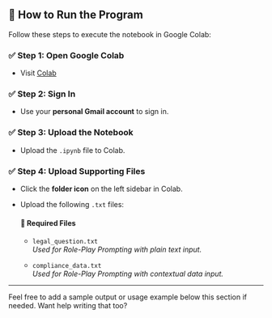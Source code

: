 ## 🚀 How to Run the Program

Follow these steps to execute the notebook in Google Colab:

### ✅ Step 1: Open Google Colab
- Visit [Colab](https://colab.research.google.com/)

### ✅ Step 2: Sign In
- Use your **personal Gmail account** to sign in.

### ✅ Step 3: Upload the Notebook
- Upload the `.ipynb` file to Colab.

### ✅ Step 4: Upload Supporting Files
- Click the **folder icon** on the left sidebar in Colab.
- Upload the following `.txt` files:

  #### 📄 Required Files
  - `legal_question.txt`  
    _Used for Role-Play Prompting with plain text input._

  - `compliance_data.txt`  
    _Used for Role-Play Prompting with contextual data input._

---

Feel free to add a sample output or usage example below this section if needed. Want help writing that too?
